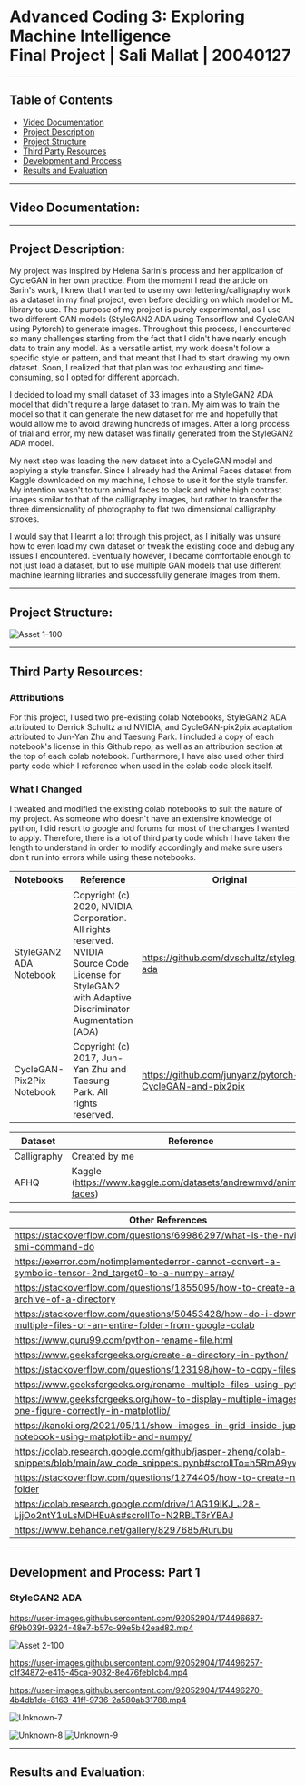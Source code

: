 # Advanced Coding 3: Exploring Machine Intelligence <br> Final Project | Sali Mallat | 20040127

---

## Table of Contents

  - [Video Documentation](https://github.com/s-mallat/FinalProject_AdvCoding3/blob/main/README.md#video-documentation)
  - [Project Description](https://github.com/s-mallat/FinalProject_AdvCoding3/blob/main/README.md#project-description)
  - [Project Structure](https://github.com/s-mallat/FinalProject_AdvCoding3/blob/main/README.md#project-structure)
  - [Third Party Resources](https://github.com/s-mallat/FinalProject_AdvCoding3/blob/main/README.md#third-party-resources)
  - [Development and Process](https://github.com/s-mallat/FinalProject_AdvCoding3/blob/main/README.md#development-and-process)
  - [Results and Evaluation](https://github.com/s-mallat/FinalProject_AdvCoding3/blob/main/README.md#results-and-evaluation)

---

## Video Documentation:
---
## Project Description:

My project was inspired by Helena Sarin's process and her application of CycleGAN in her own practice. From the moment I read the article on Sarin's work, I knew that I wanted to use my own lettering/calligraphy work as a dataset in my final project, even before deciding on which model or ML library to use. The purpose of my project is purely experimental, as I use two different GAN models (StyleGAN2 ADA using Tensorflow and CycleGAN using Pytorch) to generate images. Throughout this process, I encountered so many challenges starting from the fact that I didn't have nearly enough data to train any model. As a versatile artist, my work doesn't follow a specific style or pattern, and that meant that I had to start drawing my own dataset. Soon, I realized that that plan was too exhausting and time-consuming, so I opted for different approach. 

I decided to load my small dataset of 33 images into a StyleGAN2 ADA model that didn't require a large dataset to train. My aim was to train the model so that it can generate the new dataset for me and hopefully that would allow me to avoid drawing hundreds of images. After a long process of trial and error, my new dataset was finally generated from the StyleGAN2 ADA model. 

My next step was loading the new dataset into a CycleGAN model and applying a style transfer. Since I already had the Animal Faces dataset from Kaggle downloaded on my machine, I chose to use it for the style transfer. My intention wasn't to turn animal faces to black and white high contrast images similar to that of the calligraphy images, but rather to transfer the three dimensionality of photography to flat two dimensional calligraphy strokes. 

I would say that I learnt a lot through this project, as I initially was unsure how to even load my own dataset or tweak the existing code and debug any issues I encountered. Eventually however, I became comfortable enough to not just load a dataset, but to use multiple GAN models that use different machine learning libraries and successfully generate images from them.


---
## Project Structure:

![Asset 1-100](https://user-images.githubusercontent.com/92052904/174483211-41665523-dce5-4ce3-bff3-31d625cc5381.jpg)

---

## Third Party Resources:

### Attributions
For this project, I used two pre-existing colab Notebooks, StyleGAN2 ADA attributed to Derrick Schultz and NVIDIA, and CycleGAN-pix2pix adaptation attributed to Jun-Yan Zhu and Taesung Park. I included a copy of each notebook's license in this Github repo, as well as an attribution section at the top of each colab notebook. Furthermore, I have also used other third party code which I reference when used in the colab code block itself.

### What I Changed
I tweaked and modified the existing colab notebooks to suit the nature of my project. As someone who doesn't have an extensive knowledge of python, I did resort to google and forums for most of the changes I wanted to apply. Therefore, there is a lot of third party code which I have taken the length to understand in order to modify accordingly and make sure users don't run into errors while using these notebooks.

  
| Notebooks  | Reference | Original |
| ------------- | ------------- |------------- |
| StyleGAN2 ADA Notebook  | Copyright (c) 2020, NVIDIA Corporation. All rights reserved. NVIDIA Source Code License for StyleGAN2 with Adaptive Discriminator Augmentation (ADA)  | https://github.com/dvschultz/stylegan2-ada  |
| CycleGAN-Pix2Pix Notebook  | Copyright (c) 2017, Jun-Yan Zhu and Taesung Park. All rights reserved.  | https://github.com/junyanz/pytorch-CycleGAN-and-pix2pix  |

| Dataset | Reference |
| ------- | --------- |
| Calligraphy | Created by me |
| AFHQ | Kaggle (https://www.kaggle.com/datasets/andrewmvd/animal-faces) |

| Other References  |
| ---------- |
| https://stackoverflow.com/questions/69986297/what-is-the-nvidia-smi-command-do  |
| https://exerror.com/notimplementederror-cannot-convert-a-symbolic-tensor-2nd_target0-to-a-numpy-array/ |
| https://stackoverflow.com/questions/1855095/how-to-create-a-zip-archive-of-a-directory |
| https://stackoverflow.com/questions/50453428/how-do-i-download-multiple-files-or-an-entire-folder-from-google-colab |
| https://www.guru99.com/python-rename-file.html |
| https://www.geeksforgeeks.org/create-a-directory-in-python/ |
| https://stackoverflow.com/questions/123198/how-to-copy-files | 
| https://www.geeksforgeeks.org/rename-multiple-files-using-python/ |
| https://www.geeksforgeeks.org/how-to-display-multiple-images-in-one-figure-correctly-in-matplotlib/ | 
| https://kanoki.org/2021/05/11/show-images-in-grid-inside-jupyter-notebook-using-matplotlib-and-numpy/ |
| https://colab.research.google.com/github/jasper-zheng/colab-snippets/blob/main/aw_code_snippets.ipynb#scrollTo=h5RmA9ywA4a- |
| https://stackoverflow.com/questions/1274405/how-to-create-new-folder |
| https://colab.research.google.com/drive/1AG19IKJ_J28-LjjOo2ntY1uLsMDHEuAs#scrollTo=N2RBLT6rYBAJ | 
| https://www.behance.net/gallery/8297685/Rurubu |

---

## Development and Process: Part 1
### StyleGAN2 ADA


https://user-images.githubusercontent.com/92052904/174496687-6f9b039f-9324-48e7-b57c-99e5b42ead82.mp4



![Asset 2-100](https://user-images.githubusercontent.com/92052904/174496201-9e0f6fff-dce0-44f6-b958-b211f399b456.jpg)

https://user-images.githubusercontent.com/92052904/174496257-c1f34872-e415-45ca-9032-8e476feb1cb4.mp4

https://user-images.githubusercontent.com/92052904/174496270-4b4db1de-8163-41ff-9736-2a580ab31788.mp4

![Unknown-7](https://user-images.githubusercontent.com/92052904/174496162-064afaf9-1f4c-4d92-9cb4-dc555eb65eef.png)

![Unknown-8](https://user-images.githubusercontent.com/92052904/174496344-09830e7b-1685-43bb-8188-83037238c6ba.png)
![Unknown-9](https://user-images.githubusercontent.com/92052904/174496353-c62574c7-ea1d-4813-98fb-5d32a5cb4c95.png)

---
## Results and Evaluation:


